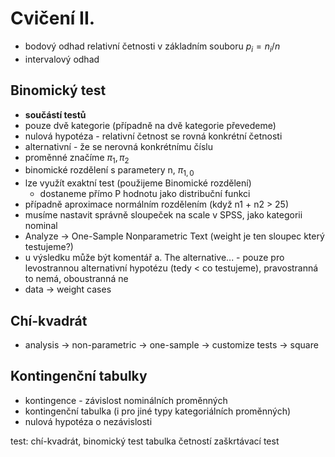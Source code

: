 # Cvičení II.

* bodový odhad relativní četnosti v základním souboru $p_i = n_i/n$
* intervalový odhad

## Binomický test
* **součástí testů**
* pouze dvě kategorie (případně na dvě kategorie převedeme)
* nulová hypotéza - relativní četnost se rovná konkrétní četnosti
* alternativní - že se nerovná konkrétnímu číslu
* proměnné značíme $\pi_1, \pi_2$
* binomické rozdělení s parametery n, $\pi_{1,0}$
* lze využít exaktní test (použijeme Binomické rozdělení)
    * dostaneme přímo P hodnotu jako distribuční funkci
* případně aproximace normálním rozdělením (když n1 + n2 > 25)
* musíme nastavit správně sloupeček na scale v SPSS, jako kategorii nominal
* Analyze -> One-Sample Nonparametric Text (weight je ten sloupec který testujeme?)
* u výsledku může být komentář a. The alternative... - pouze pro levostrannou alternativní hypotézu (tedy < co testujeme), pravostranná to nemá, oboustranná ne
* data -> weight cases

## Chí-kvadrát
* analysis -> non-parametric -> one-sample -> customize tests -> square

## Kontingenční tabulky
* kontingence - závislost nominálních proměnných
* kontingenční tabulka (i pro jiné typy kategoriálních proměnných)
* nulová hypotéza o nezávislosti

test: chí-kvadrát, binomický test
tabulka četností
zaškrtávací test